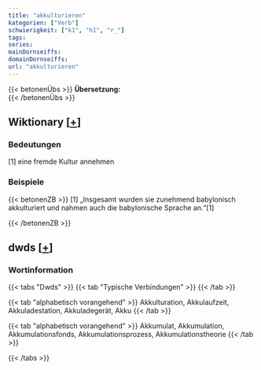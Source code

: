 ```yaml
---
title: "akkulturieren"
kategorien: ["Verb"]
schwierigkeit: ["k1", "h1", "r_"]
tags:
series:
mainDornseiffs:
domainDornseiffs:
url: "akkulturieren"
---
```


{{< betonenÜbs >}}
**Übersetzung:**  
{{< /betonenÜbs >}}

## Wiktionary [[+](https://de.wiktionary.org/wiki/akkulturieren)]

### Bedeutungen
[1] eine fremde Kultur annehmen  

### Beispiele
{{< betonenZB >}}
[1] „Insgesamt wurden sie zunehmend babylonisch akkulturiert und nahmen auch die babylonische Sprache an.“[1]  

{{< /betonenZB >}}


## dwds [[+](https://www.dwds.de/wb/akkulturieren)]

### Wortinformation
{{< tabs "Dwds" >}}
{{< tab "Typische Verbindungen" >}}
{{< /tab >}}

{{< tab "alphabetisch vorangehend" >}}
Akkulturation, Akkulaufzeit, Akkuladestation, Akkuladegerät, Akku
{{< /tab >}}

{{< tab "alphabetisch vorangehend" >}}
Akkumulat, Akkumulation, Akkumulationsfonds, Akkumulationsprozess, Akkumulationstheorie
{{< /tab >}}

{{< /tabs >}}

